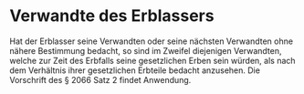 # Verwandte des Erblassers

Hat der Erblasser seine Verwandten oder seine nächsten Verwandten ohne nähere Bestimmung bedacht, so sind im Zweifel diejenigen Verwandten, welche zur Zeit des Erbfalls seine gesetzlichen Erben sein würden, als nach dem Verhältnis ihrer gesetzlichen Erbteile bedacht anzusehen. Die Vorschrift des § 2066 Satz 2 findet Anwendung.